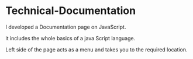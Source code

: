 # Technical-Documentation

I developed a Documentation page on JavaScript.

it includes the whole basics of a java Script language.

Left side of the page acts as a menu and takes you to the required location.
